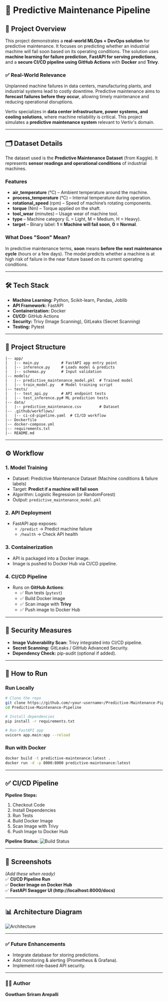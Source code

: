 # 📌 Predictive Maintenance Pipeline

## 📖 Project Overview

This project demonstrates a **real-world MLOps + DevOps solution** for predictive maintenance. It focuses on predicting whether an industrial machine will fail soon based on its operating conditions. The solution uses **machine learning for failure prediction**, **FastAPI for serving predictions**, and a **secure CI/CD pipeline using GitHub Actions** with **Docker** and **Trivy**.

### ✅ Real-World Relevance

Unplanned machine failures in data centers, manufacturing plants, and industrial systems lead to costly downtime. Predictive maintenance aims to **forecast failures before they occur**, allowing timely maintenance and reducing operational disruptions.

Vertiv specializes in **data center infrastructure, power systems, and cooling solutions**, where machine reliability is critical. This project simulates a **predictive maintenance system** relevant to Vertiv's domain.

---

## 🗂 Dataset Details

The dataset used is the **Predictive Maintenance Dataset** (from Kaggle). It represents **sensor readings and operational conditions** of industrial machines.

### **Features**

- **air_temperature** (°C) – Ambient temperature around the machine.
- **process_temperature** (°C) – Internal temperature during operation.
- **rotational_speed** (rpm) – Speed of machine’s rotating components.
- **torque** (Nm) – Torque applied on the shaft.
- **tool_wear** (minutes) – Usage wear of machine tool.
- **type** – Machine category (L = Light, M = Medium, H = Heavy).
- **target** – Binary label: **1 = Machine will fail soon**, **0 = Normal**.

### **What Does "Soon" Mean?**

In predictive maintenance terms, **soon** means **before the next maintenance cycle** (hours or a few days). The model predicts whether a machine is at high risk of failure in the near future based on its current operating conditions.

---

## 🛠 Tech Stack

- **Machine Learning:** Python, Scikit-learn, Pandas, Joblib
- **API Framework:** FastAPI
- **Containerization:** Docker
- **CI/CD:** GitHub Actions
- **Security:** Trivy (Image Scanning), GitLeaks (Secret Scanning)
- **Testing:** Pytest

---

## 📂 Project Structure

```
|-- app/
|   |-- main.py          # FastAPI app entry point
|   |-- inference.py     # Loads model & predicts
|   |-- schemas.py       # Input validation
|-- models/
|   |-- predictive_maintenance_model.pkl  # Trained model
|   |-- train_model.py   # Model training script
|-- tests/
|   |-- test_api.py      # API endpoint tests
|   |-- test_inference.py# ML prediction tests
|-- data/
|   |-- predictive_maintenance.csv        # Dataset
|-- .github/workflows/
|   |-- ci-cd-pipeline.yaml  # CI/CD workflow
|-- Dockerfile
|-- docker-compose.yml
|-- requirements.txt
|-- README.md
```

---

## ⚙️ Workflow

### **1. Model Training**

- Dataset: Predictive Maintenance Dataset (Machine conditions & failure labels)
- Target: **Predict if a machine will fail soon**
- Algorithm: Logistic Regression (or RandomForest)
- Output: `predictive_maintenance_model.pkl`

### **2. API Deployment**

- FastAPI app exposes:
  - `/predict` → Predict machine failure
  - `/health` → Check API health

### **3. Containerization**

- API is packaged into a Docker image.
- Image is pushed to Docker Hub via CI/CD pipeline.

### **4. CI/CD Pipeline**

- Runs on **GitHub Actions**:
  - ✅ Run tests (`pytest`)
  - ✅ Build Docker image
  - ✅ Scan image with **Trivy**
  - ✅ Push image to Docker Hub

---

## 🔐 Security Measures

- **Image Vulnerability Scan:** Trivy integrated into CI/CD pipeline.
- **Secret Scanning:** GitLeaks / GitHub Advanced Security.
- **Dependency Check:** pip-audit (optional if added).

---

## 🚀 How to Run

### **Run Locally**

```bash
# Clone the repo
git clone https://github.com/<your-username>/Predictive-Maintenance-Pipeline.git
cd Predictive-Maintenance-Pipeline

# Install dependencies
pip install -r requirements.txt

# Run FastAPI app
uvicorn app.main:app --reload
```

### **Run with Docker**

```bash
docker build -t predictive-maintenance:latest .
docker run -d -p 8000:8000 predictive-maintenance:latest
```

---

## ✅ CI/CD Pipeline

**Pipeline Steps:**

1. Checkout Code
2. Install Dependencies
3. Run Tests
4. Build Docker Image
5. Scan Image with Trivy
6. Push Image to Docker Hub

**Pipeline Status:** ![Build Status](https://github.com/<your-username>/Predictive-Maintenance-Pipeline/actions/workflows/ci-cd-pipeline.yaml/badge.svg)

---

## 📸 Screenshots

_(Add these when ready)_  
✅ **CI/CD Pipeline Run**  
✅ **Docker Image on Docker Hub**  
✅ **FastAPI Swagger UI (http://localhost:8000/docs)**

---

## 📊 Architecture Diagram

![Architecture](predictive_maintenance_architecture.png)

---

### ✅ Future Enhancements

- Integrate database for storing predictions.
- Add monitoring & alerting (Prometheus & Grafana).
- Implement role-based API security.

---

### 👨‍💻 Author

**Gowtham Sriram Arepalli**
